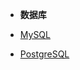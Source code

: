 


- **数据库**


- [MySQL](https://spite-triangle.github.io/computer_notes/MySQL/mysql.html)

- [PostgreSQL](./databases/PostgreSQL/README.md)
